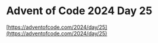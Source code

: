 # Advent of Code 2024 Day 25

[https://adventofcode.com/2024/day/25](https://adventofcode.com/2024/day/25)